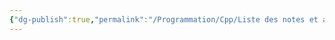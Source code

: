 ```yaml
---
{"dg-publish":true,"permalink":"/Programmation/Cpp/Liste des notes et aides mémoire Cpp/"}
---
```


